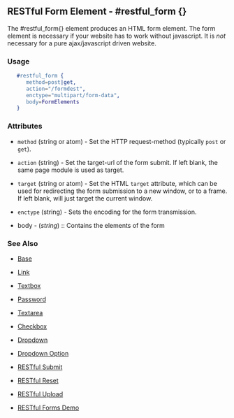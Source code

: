<!-- dash: #restful_form | Element | ###:Section -->


## RESTful Form Element - #restful_form {}

  The #restful_form{} element produces an HTML form element.
  The form element is necessary if your website has to work without
  javascript. It is _not_ necessary for a pure ajax/javascript driven
  website.

### Usage

```erlang
   #restful_form {
      method=post|get,
      action="/formdest",
      enctype="multipart/form-data",
      body=FormElements
   }

```

### Attributes

   * `method` (string or atom) - Set the HTTP request-method (typically
			    `post` or `get`).

   * `action` (string) - Set the target-url of the form submit. If
			    left blank, the same page module is used as
			    target.

   * `target` (string or atom) - Set the HTML `target` attribute, which can
			     be used for redirecting the form submission to a
			     new window, or to a frame. If left blank, will
			     just target the current window.

   * `enctype` (string) - Sets the encoding for the form transmission.

 *  body    - (*string*)  :: Contains the elements of the form


### See Also

 *  [Base](./element_base.md)

 *  [Link](./link.md)

 *  [Textbox](./textbox.md)

 *  [Password](./password.md)

 *  [Textarea](./textarea.md)

 *  [Checkbox](./checkbox.md)

 *  [Dropdown](./dropdown.md)

 *  [Dropdown Option](./option.md)

 *  [RESTful Submit](restful_submit.md)

 *  [RESTful Reset](restful_reset.md)

 *  [RESTful Upload](restful_upload.md)

 *  [RESTful Forms Demo](http://nitrogenproject.com/demos/restful)
